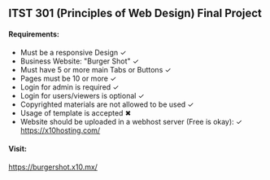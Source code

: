 ## ITST 301 (Principles of Web Design) Final Project

#### Requirements:
* Must be a responsive Design ✓
* Business Website: "Burger Shot" ✓
* Must have 5 or more main Tabs or Buttons ✓
* Pages must be 10 or more ✓
* Login for admin is required ✓
* Login for users/viewers is optional ✓
* Copyrighted materials are not allowed to be used ✓
* Usage of template is accepted ✖
* Website should be uploaded in a webhost server (Free is okay): ✓
https://x10hosting.com/

#### Visit:
https://burgershot.x10.mx/
